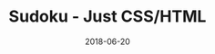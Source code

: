 ---
title: 'Sudoku - Just CSS/HTML'
description: 'Complete a sudoku puzzle without Javascript or server-side interaction.'
gametype: 'hard'
gameid: 2
date: 2018-06-20
tags: []
draft: false
type: 'games'
num19: [{'idx':1,'arr1':[1,2,3,4,5,6,7,8,9],'arr2':[1,2,3,4,5,6,7,8,9]},{'idx':2,'arr1':[1,2,3,4,5,6,7,8,9],'arr2':[1,2,3,4,5,6,7,8,9]},{'idx':3,'arr1':[1,2,3,4,5,6,7,8,9],'arr2':[1,2,3,4,5,6,7,8,9]},{'idx':4,'arr1':[1,2,3,4,5,6,7,8,9],'arr2':[1,2,3,4,5,6,7,8,9]},{'idx':5,'arr1':[1,2,3,4,5,6,7,8,9],'arr2':[1,2,3,4,5,6,7,8,9]},{'idx':6,'arr1':[1,2,3,4,5,6,7,8,9],'arr2':[1,2,3,4,5,6,7,8,9]},{'idx':7,'arr1':[1,2,3,4,5,6,7,8,9],'arr2':[1,2,3,4,5,6,7,8,9]},{'idx':8,'arr1':[1,2,3,4,5,6,7,8,9],'arr2':[1,2,3,4,5,6,7,8,9]},{'idx':9,'arr1':[1,2,3,4,5,6,7,8,9],'arr2':[1,2,3,4,5,6,7,8,9]}]
puzzle: [[0, 6, 0, 2, 0, 0, 0, 0, 0], [0, 8, 5, 0, 1, 0, 0, 0, 0], [1, 2, 0, 0, 0, 0, 5, 0, 4], [2, 0, 0, 6, 0, 0, 7, 5, 0], [0, 0, 0, 0, 8, 0, 0, 0, 0], [0, 5, 1, 0, 0, 3, 0, 0, 2], [5, 0, 9, 0, 0, 0, 0, 1, 6], [0, 0, 0, 0, 7, 0, 3, 8, 0], [0, 0, 0, 0, 0, 5, 0, 9, 0]]
layout: 'sudokucssstatic'
---